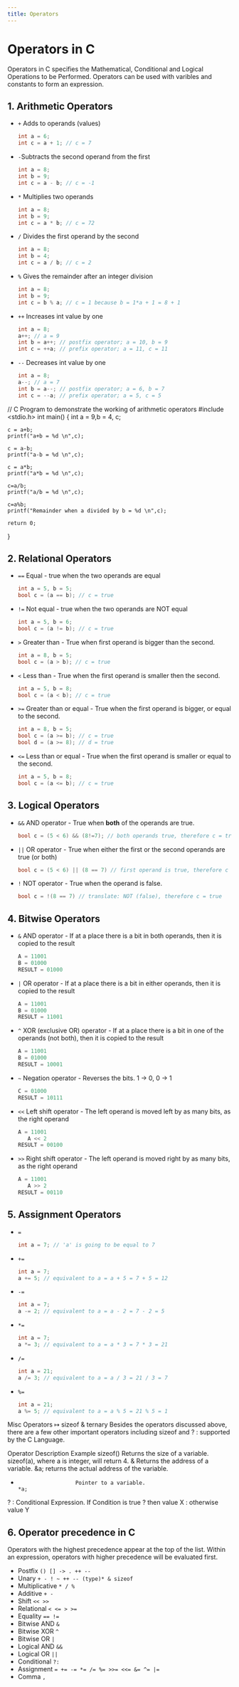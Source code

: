 ```yaml
---
title: Operators
---
```

# Operators in C
Operators in C specifies the Mathematical, Conditional and Logical Operations to be Performed. Operators can be used with varibles and constants to form an expression.

## 1. Arithmetic Operators
- `+` Adds to operands (values) 
     ```C
     int a = 6;
     int c = a + 1; // c = 7
     ```
- `-`Subtracts the second operand from the first
     ```C
     int a = 8;
     int b = 9;
     int c = a - b; // c = -1
     ```
- `*` Multiplies two operands
     ```C
     int a = 8;
     int b = 9;
     int c = a * b; // c = 72
     ```
- `/` Divides the first operand by the second
     ```C
     int a = 8;
     int b = 4;
     int c = a / b; // c = 2
     ```
- `%` Gives the remainder after an integer division
     ```C
     int a = 8;
     int b = 9;
     int c = b % a; // c = 1 because b = 1*a + 1 = 8 + 1
     ```
- `++` Increases int value by one
     ```C
     int a = 8;
     a++; // a = 9
     int b = a++; // postfix operator; a = 10, b = 9
     int c = ++a; // prefix operator; a = 11, c = 11
     ```
- `--` Decreases int value by one
     ```C
     int a = 8;
     a--; // a = 7
     int b = a--; // postfix operator; a = 6, b = 7
     int c = --a; // prefix operator; a = 5, c = 5
     ```
// C Program to demonstrate the working of arithmetic operators
#include <stdio.h>
int main()
{
    int a = 9,b = 4, c;
    
    c = a+b;
    printf("a+b = %d \n",c);

    c = a-b;
    printf("a-b = %d \n",c);
    
    c = a*b;
    printf("a*b = %d \n",c);
    
    c=a/b;
    printf("a/b = %d \n",c);
    
    c=a%b;
    printf("Remainder when a divided by b = %d \n",c);
    
    return 0;
}

## 2. Relational Operators

- `==` Equal - true when the two operands are equal
  ```C
  int a = 5, b = 5;
  bool c = (a == b); // c = true
  ```
- `!=` Not equal - true when the two operands are NOT equal
  ```C
  int a = 5, b = 6;
  bool c = (a != b); // c = true
  ```
- `>` Greater than - True when first operand is bigger than the second.
  ```C
  int a = 8, b = 5;
  bool c = (a > b); // c = true
  ```
- `<` Less than - True when the first operand is smaller then the second.
  ```C
  int a = 5, b = 8;
  bool c = (a < b); // c = true
  ```
- `>=` Greater than or equal - True when the first operand is bigger, or equal to the second.
  ```C
  int a = 8, b = 5;
  bool c = (a >= b); // c = true
  bool d = (a >= 8); // d = true
  ```
- `<=` Less than or equal - True when the first operand is smaller or equal to the second.
  ```C
  int a = 5, b = 8;
  bool c = (a <= b); // c = true
  ```

## 3. Logical Operators

- `&&` AND operator - True when **both** of the operands are true.
  ```C
  bool c = (5 < 6) && (8!=7); // both operands true, therefore c = true
  ```
- `||` OR operator - True when either the first or the second operands are true (or both)
  ```C
  bool c = (5 < 6) || (8 == 7) // first operand is true, therefore c = true
  ```
- `!` NOT operator - True when the operand is false. 
  ```C
  bool c = !(8 == 7) // translate: NOT (false), therefore c = true
  ```

## 4. Bitwise Operators

- `&` AND operator - If at a place there is a bit in both operands, then it is copied to the result
  ```C
  A = 11001
  B = 01000
  RESULT = 01000
  ```
- `|` OR operator - If at a place there is a bit in either operands, then it is copied to the result
  ```C
  A = 11001
  B = 01000
  RESULT = 11001
  ```
- `^` XOR (exclusive OR) operator - If at a place there is a bit in one of the operands (not both), then it is copied to the result
  ```C
  A = 11001
  B = 01000
  RESULT = 10001
  ```
- `~` Negation operator - Reverses the bits. 1 -> 0, 0 -> 1
  ```C
  C = 01000
  RESULT = 10111
  ```
- `<<` Left shift operator - The left operand is moved left by as many bits, as the right operand
  ```C
  A = 11001
     A << 2
  RESULT = 00100
  ```
- `>>` Right shift operator - The left operand is moved right by as many bits, as the right operand
  ```C
  A = 11001
     A >> 2
  RESULT = 00110
  ```

## 5. Assignment Operators
- `=`
  ```C
  int a = 7; // 'a' is going to be equal to 7
  ```
- `+=`
  ```C
  int a = 7;
  a += 5; // equivalent to a = a + 5 = 7 + 5 = 12
  ```
- `-=`
  ```C
  int a = 7;
  a -= 2; // equivalent to a = a - 2 = 7 - 2 = 5
  ```
- `*=`
  ```C
  int a = 7;
  a *= 3; // equivalent to a = a * 3 = 7 * 3 = 21
  ```
- `/=`
  ```C
  int a = 21;
  a /= 3; // equivalent to a = a / 3 = 21 / 3 = 7
  ```
- `%=`  
  ```C
  int a = 21;
  a %= 5; // equivalent to a = a % 5 = 21 % 5 = 1
  ```
     
Misc Operators ↦ sizeof & ternary
Besides the operators discussed above, there are a few other important operators including sizeof and ? : supported by the C Language.

Operator	               Description	                                        Example
sizeof()	               Returns the size of a variable.	                    sizeof(a), where a is integer, will return 4.
&	                    Returns the address of a variable.	                    &a; returns the actual address of the variable.
*	                    Pointer to a variable.	                              *a;
? :	                    Conditional Expression.	                              If Condition is true ? then value X : otherwise value Y


## 6. Operator precedence in C
Operators with the highest precedence appear at the top of the list. Within an expression, operators
with higher precedence will be evaluated first.
- Postfix `() [] -> . ++ --`
- Unary `+ - ! ~ ++ -- (type)* & sizeof`
- Multiplicative `* / %`
- Additive `+ -`
- Shift `<< >>`
- Relational `< <= > >=`
- Equality `== !=`
- Bitwise AND `&`
- Bitwise XOR `^`
- Bitwise OR `|`
- Logical AND `&&`
- Logical OR `||`
- Conditional `?:`
- Assignment `= += -= *= /= %= >>= <<= &= ^= |=`
- Comma `,`
